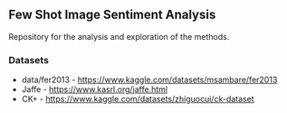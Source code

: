 ## Few Shot Image Sentiment Analysis

Repository for the analysis and exploration of the methods. 

### Datasets

- data/fer2013 - https://www.kaggle.com/datasets/msambare/fer2013
- Jaffe - https://www.kasrl.org/jaffe.html
- CK+ - https://www.kaggle.com/datasets/zhiguocui/ck-dataset
